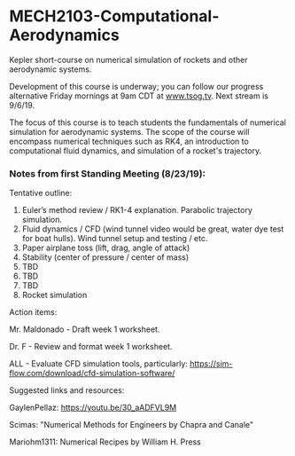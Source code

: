 # MECH2103-Computational-Aerodynamics
Kepler short-course on numerical simulation of rockets and other aerodynamic systems.

Development of this course is underway; you can follow our progress alternative Friday mornings at 9am CDT at www.tsog.tv. Next stream is 9/6/19.

The focus of this course is to teach students the fundamentals of numerical simulation for aerodynamic systems. The scope of the course will encompass numerical techniques such as RK4, an introduction to computational fluid dynamics, and simulation of a rocket's trajectory.

### Notes from first Standing Meeting (8/23/19):
Tentative outline:

1.	Euler’s method review / RK1-4 explanation. Parabolic trajectory simulation.
2.	Fluid dynamics / CFD (wind tunnel video would be great, water dye test for boat hulls). Wind tunnel setup and testing / etc.
3.	Paper airplane toss (lift, drag, angle of attack)
4.	Stability (center of pressure / center of mass)
5. TBD
6. TBD
7. TBD
8. Rocket simulation

Action items:

Mr. Maldonado - Draft week 1 worksheet.

Dr. F - Review and format week 1 worksheet.

ALL - Evaluate CFD simulation tools, particularly: https://sim-flow.com/download/cfd-simulation-software/

Suggested links and resources: 

GaylenPellaz: https://youtu.be/30_aADFVL9M

Scimas: "Numerical Methods for Engineers by Chapra and Canale"

Mariohm1311: Numerical Recipes by William H. Press
